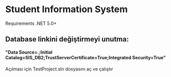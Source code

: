 # Student Information System

Requirements
.NET 5.0+

## Database linkini değiştirmeyi unutma:

#### "Data Source=.;Initial Catalog=SIS_DB2;TrustServerCertificate=True;Integrated Security=True"

Açılması için TestProject.sln dosyasını aç ve çalıştır
